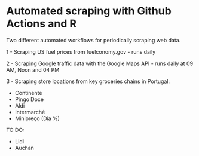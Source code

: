 # Automated scraping with Github Actions and R

Two different automated workflows for periodically scraping web data.

1 - Scraping US fuel prices from fuelconomy.gov - runs daily  

2 - Scraping Google traffic data with the Google Maps API - runs daily at 09 AM, Noon and 04 PM  

3 - Scraping store locations from key groceries chains in Portugal:  

* Continente
* Pingo Doce
* Aldi
* Intermarché
* Minipreço (Dia %)

TO DO:  

* Lidl
* Auchan
